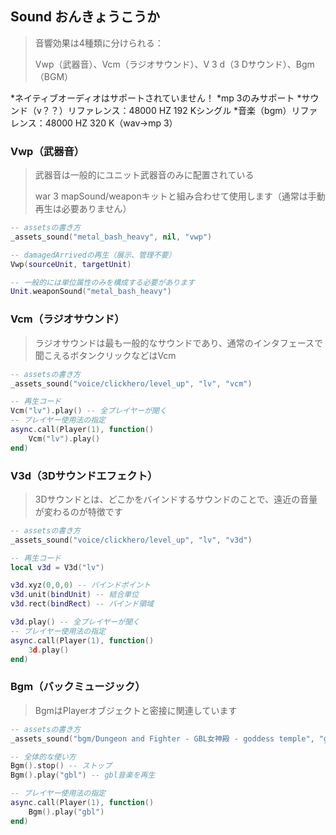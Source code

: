 ## Sound おんきょうこうか

> 音響効果は4種類に分けられる：
>
> Vwp（武器音）、Vcm（ラジオサウンド）、V 3 d（3 Dサウンド）、Bgm（BGM）


*ネイティブオーディオはサポートされていません！
*mp 3のみサポート
*サウンド（v？？）リファレンス：48000 HZ 192 Kシングル
*音楽（bgm）リファレンス：48000 HZ 320 K（wav->mp 3）

### Vwp（武器音）

>武器音は一般的にユニット武器音のみに配置されている
>
>war 3 mapSound/weaponキットと組み合わせて使用します（通常は手動再生は必要ありません）

```lua
-- assetsの書き方
_assets_sound("metal_bash_heavy", nil, "vwp")

-- damagedArrivedの再生（展示、管理不要）
Vwp(sourceUnit, targetUnit)

-- 一般的には単位属性のみを構成する必要があります
Unit.weaponSound("metal_bash_heavy")
```

### Vcm（ラジオサウンド）

> ラジオサウンドは最も一般的なサウンドであり、通常のインタフェースで聞こえるボタンクリックなどはVcm

```lua
-- assetsの書き方
_assets_sound("voice/clickhero/level_up", "lv", "vcm")

-- 再生コード
Vcm("lv").play() -- 全プレイヤーが聞く
-- プレイヤー使用法の指定
async.call(Player(1), function()
    Vcm("lv").play()
end)
```

### V3d（3Dサウンドエフェクト）

> 3Dサウンドとは、どこかをバインドするサウンドのことで、遠近の音量が変わるのが特徴です

```lua
-- assetsの書き方
_assets_sound("voice/clickhero/level_up", "lv", "v3d")

-- 再生コード
local v3d = V3d("lv")

v3d.xyz(0,0,0) -- バインドポイント
v3d.unit(bindUnit) -- 結合単位
v3d.rect(bindRect) -- バインド領域

v3d.play() -- 全プレイヤーが聞く
-- プレイヤー使用法の指定
async.call(Player(1), function()
    3d.play()
end)
```

### Bgm（バックミュージック）

> BgmはPlayerオブジェクトと密接に関連しています

```lua
-- assetsの書き方
_assets_sound("bgm/Dungeon and Fighter - GBL女神殿 - goddess temple", "gbl", "bgm")

-- 全体的な使い方
Bgm().stop() -- ストップ
Bgm().play("gbl") -- gbl音楽を再生

-- プレイヤー使用法の指定
async.call(Player(1), function()
    Bgm().play("gbl")
end)
```

